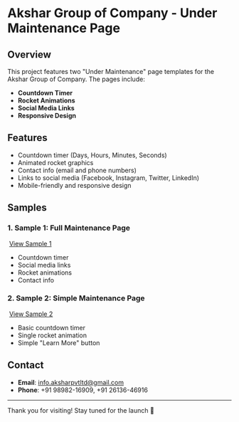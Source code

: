 # Akshar Group of Company - Under Maintenance Page

## Overview

This project features two "Under Maintenance" page templates for the Akshar Group of Company. The pages include:

- **Countdown Timer**
- **Rocket Animations**
- **Social Media Links**
- **Responsive Design**

## Features

- Countdown timer (Days, Hours, Minutes, Seconds)
- Animated rocket graphics
- Contact info (email and phone numbers)
- Links to social media (Facebook, Instagram, Twitter, LinkedIn)
- Mobile-friendly and responsive design

## Samples

### 1. **Sample 1: Full Maintenance Page**
![]()
[View Sample 1](https://sandip3.github.io/Maintenance-Page/Sample%201/index.html)
- Countdown timer
- Social media links
- Rocket animations
- Contact info

### 2. **Sample 2: Simple Maintenance Page**
![]()
[View Sample 2](https://sandip3.github.io/Maintenance-Page/Sample%202/index.html)
- Basic countdown timer
- Single rocket animation
- Simple "Learn More" button

## Contact

- **Email**: [info.aksharpvtltd@gmail.com](mailto:info.aksharpvtltd@gmail.com)
- **Phone**: +91 98982-16909, +91 26136-46916

---

Thank you for visiting! Stay tuned for the launch 🚀
